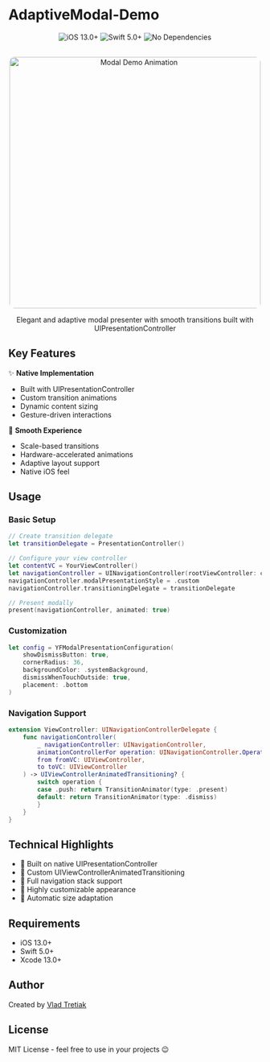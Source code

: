 # AdaptiveModal-Demo

<div align="center">
  <img src="https://img.shields.io/badge/iOS-13.0%2B-blue" alt="iOS 13.0+"/>
  <img src="https://img.shields.io/badge/Swift-5.0%2B-orange" alt="Swift 5.0+"/>
  <img src="https://img.shields.io/badge/Dependencies-None-green" alt="No Dependencies"/>
  <br><br>
  
  <img src="demo.gif" 
       width="500"
       style="border-radius: 10px"
       alt="Modal Demo Animation"/>
  
  <p>Elegant and adaptive modal presenter with smooth transitions built with UIPresentationController</p>
</div>

## Key Features
✨ **Native Implementation**
- Built with UIPresentationController
- Custom transition animations
- Dynamic content sizing
- Gesture-driven interactions

🚀 **Smooth Experience**
- Scale-based transitions
- Hardware-accelerated animations
- Adaptive layout support
- Native iOS feel

## Usage

### Basic Setup
```swift
// Create transition delegate
let transitionDelegate = PresentationController()

// Configure your view controller
let contentVC = YourViewController()
let navigationController = UINavigationController(rootViewController: contentVC)
navigationController.modalPresentationStyle = .custom
navigationController.transitioningDelegate = transitionDelegate

// Present modally
present(navigationController, animated: true)
```

### Customization
```swift
let config = YFModalPresentationConfiguration(
    showDismissButton: true,
    cornerRadius: 36,
    backgroundColor: .systemBackground,
    dismissWhenTouchOutside: true,
    placement: .bottom
)
```

### Navigation Support
```swift
extension ViewController: UINavigationControllerDelegate {
    func navigationController(
        _ navigationController: UINavigationController,
        animationControllerFor operation: UINavigationController.Operation,
        from fromVC: UIViewController,
        to toVC: UIViewController
    ) -> UIViewControllerAnimatedTransitioning? {
        switch operation {
        case .push: return TransitionAnimator(type: .present)
        default: return TransitionAnimator(type: .dismiss)
        }
    }
}
```

## Technical Highlights
- 🎯 Built on native UIPresentationController
- 🔄 Custom UIViewControllerAnimatedTransitioning
- 📱 Full navigation stack support
- 🎨 Highly customizable appearance
- 📐 Automatic size adaptation

## Requirements
- iOS 13.0+
- Swift 5.0+
- Xcode 13.0+

## Author
Created by [Vlad Tretiak](your_linkedin_url)

## License
MIT License - feel free to use in your projects 😉
